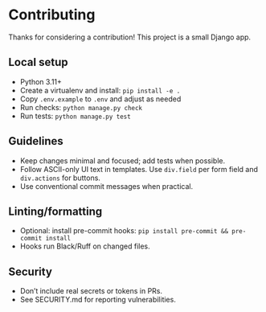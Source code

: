 Contributing
============

Thanks for considering a contribution! This project is a small Django app.

Local setup
-----------
- Python 3.11+
- Create a virtualenv and install: `pip install -e .`
- Copy `.env.example` to `.env` and adjust as needed
- Run checks: `python manage.py check`
- Run tests: `python manage.py test`

Guidelines
----------
- Keep changes minimal and focused; add tests when possible.
- Follow ASCII-only UI text in templates. Use `div.field` per form field and `div.actions` for buttons.
- Use conventional commit messages when practical.

Linting/formatting
------------------
- Optional: install pre-commit hooks: `pip install pre-commit && pre-commit install`
- Hooks run Black/Ruff on changed files.

Security
--------
- Don’t include real secrets or tokens in PRs.
- See SECURITY.md for reporting vulnerabilities.

